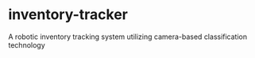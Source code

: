 # inventory-tracker

A robotic inventory tracking system utilizing camera-based classification technology
